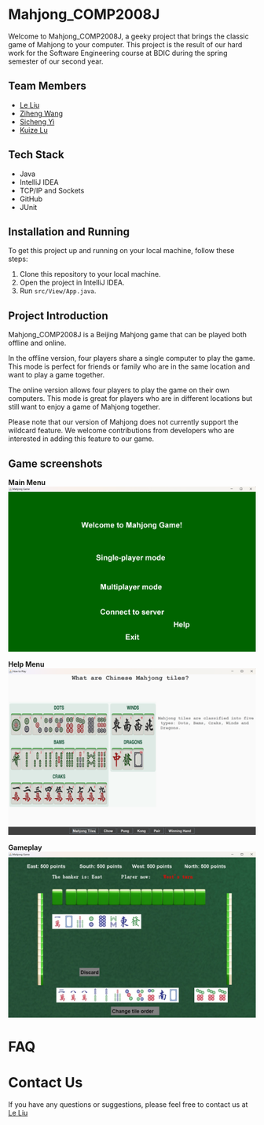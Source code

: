# Mahjong_COMP2008J

Welcome to Mahjong_COMP2008J, a geeky project that brings the classic game of Mahjong to your computer.
This project is the result of our hard work for the Software Engineering course at BDIC during the spring semester of our second year.

## Team Members
- [Le Liu](https://github.com/mrle0429)
- [Ziheng Wang](https://github.com/wangLyndon)
- [Sicheng Yi](https://github.com/CHENSHIYI14)
- [Kuize Lu](https://github.com/kaza34)
## Tech Stack

- Java
- IntelliJ IDEA
- TCP/IP and Sockets
- GitHub
- JUnit

## Installation and Running

To get this project up and running on your local machine, follow these steps:

1. Clone this repository to your local machine.
2. Open the project in IntelliJ IDEA.
3. Run `src/View/App.java`.


## Project Introduction

Mahjong_COMP2008J is a Beijing Mahjong game that can be played both offline and online.

In the offline version, four players share a single computer to play the game. This mode is perfect for friends or family who are in the same location and want to play a game together.

The online version allows four players to play the game on their own computers. This mode is great for players who are in different locations but still want to enjoy a game of Mahjong together.

Please note that our version of Mahjong does not currently support the wildcard feature. We welcome contributions from developers who are interested in adding this feature to our game.

## Game screenshots
**Main Menu**
![img.png](Resoure/img.png)

**Help Menu**
![img_1.png](Resoure/img_1.png)

**Gameplay**
![img_2.png](Resoure/img_2.png)

# FAQ

# Contact Us
If you have any questions or suggestions, please feel free to contact us at [Le Liu](mailto:le.liu1@ucdconnect.ie)